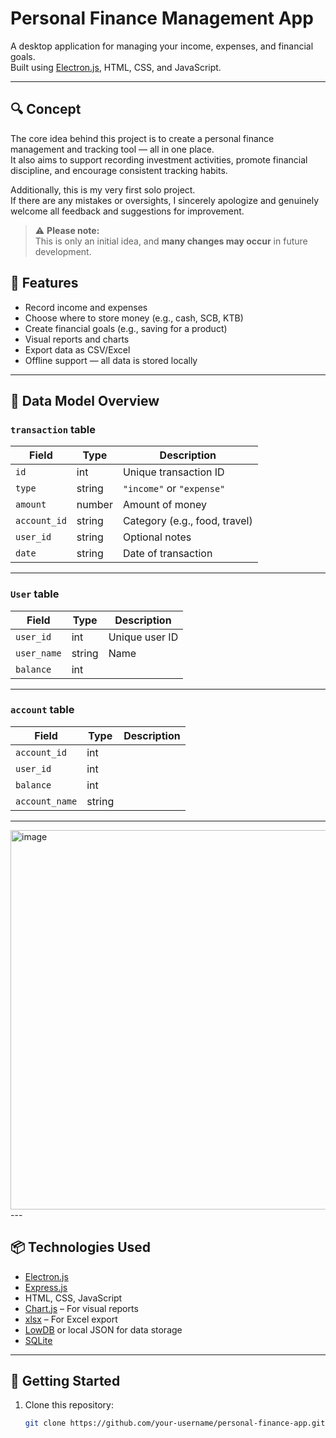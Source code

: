 # Personal Finance Management App

A desktop application for managing your income, expenses, and financial goals.  
Built using [Electron.js](https://www.electronjs.org/), HTML, CSS, and JavaScript.

---

## 🔍 Concept

The core idea behind this project is to create a personal finance management and tracking tool — all in one place.  
It also aims to support recording investment activities, promote financial discipline, and encourage consistent tracking habits.

Additionally, this is my very first solo project.  
If there are any mistakes or oversights, I sincerely apologize and genuinely welcome all feedback and suggestions for improvement.

> ⚠️ **Please note:**  
> This is only an initial idea, and **many changes may occur** in future development.


## 🎯 Features

- Record income and expenses
- Choose where to store money (e.g., cash, SCB, KTB)
- Create financial goals (e.g., saving for a product)
- Visual reports and charts
- Export data as CSV/Excel
- Offline support — all data is stored locally

---

## 📁 Data Model Overview

### `transaction` table

| Field       | Type     | Description                   |
|-------------|----------|-------------------------------|
| `id`        | int   | Unique transaction ID         |
| `type`      | string   | `"income"` or `"expense"`     |
| `amount`    | number   | Amount of money               |
| `account_id`  | string   | Category (e.g., food, travel) |
| `user_id`      | string   | Optional notes                |
| `date`      | string   | Date of transaction           |

---

### `User` table

| Field            | Type     | Description                    |
|------------------|----------|--------------------------------|
| `user_id`             | int   | Unique user ID              |
| `user_name`           | string   | Name     |
| `balance`           | int   | |


---

### `account` table

| Field       | Type     | Description                        |
|-------------|----------|------------------------------------|
| `account_id`        | int   |        |
| `user_id`      | int   |                    |
| `balance`| int   |          |
| `account_name`  | string   |                   |

---
<img width="901" height="607" alt="image" src="https://github.com/user-attachments/assets/b0bf6fe7-a696-4bf9-89c3-5175733b83a9" />
---


## 📦 Technologies Used

- [Electron.js](https://www.electronjs.org/)
- [Express.js](https://expressjs.com/)
- HTML, CSS, JavaScript
- [Chart.js](https://www.chartjs.org/) – For visual reports
- [xlsx](https://www.npmjs.com/package/xlsx) – For Excel export
- [LowDB](https://www.npmjs.com/package/lowdb) or local JSON for data storage
- [SQLite](https://www.sqlite.org/)

---

## 🚀 Getting Started

1. Clone this repository:
   ```bash
   git clone https://github.com/your-username/personal-finance-app.git
